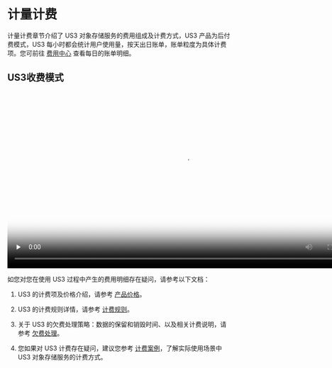 
# 计量计费

计量计费章节介绍了 US3 对象存储服务的费用组成及计费方式，US3 产品为后付费模式，US3 每小时都会统计用户使用量，按天出日账单，账单粒度为具体计费项。您可前往 [费用中心](https://accountv2.ucloud.cn/costcenter) 查看每日的账单明细。

## US3收费模式

<video id="video" length=1000 width=800 controls="" preload="none" poster="https://static.ucloud.cn/cf71d9b09af3d70391d79616cf7af607.png">
      <source id="mp4" src="http://caozuozhinan.cn-bj.ufileos.com/周恭元2 US3价格与计费.mp4">
      </video>

如您对您在使用 US3 过程中产生的费用明细存在疑问，请参考以下文档：

1. US3 的计费项及价格介绍，请参考 [产品价格](/ufile/bill/billing)。

2. US3 的计费规则详情，请参考 [计费规则](/ufile/bill/directions)。

3. 关于 US3 的欠费处理策略：数据的保留和销毁时间、以及相关计费说明，请参考 [欠费处理](/ufile/bill/arrears)。

4. 您如果对 US3 计费存在疑问，建议您参考 [计费案例](/ufile/bill/case)，了解实际使用场景中 US3 对象存储服务的计费方式。
